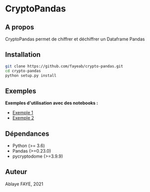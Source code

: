 # CryptoPandas

## A propos

CryptoPandas permet de chiffrer et déchiffrer un Dataframe Pandas

## Installation

```bash
git clone https://github.com/fayeab/crypto-pandas.git
cd crypto-pandas
python setup.py install
```

## Exemples

**Exemples d'utilisation avec des notebooks :**
* [Exemple 1](notebooks/exemple-chiffrer-dechiffrer-un-dataframe.ipynb)
* [Exemple 2](notebooks/exemple-pandas-api-extensions.ipynb)


## Dépendances

* Python (>= 3.6)
* Pandas (>=0.23.0)
* pycryptodome (>=3.9.9)

## Auteur

Ablaye FAYE, 2021

